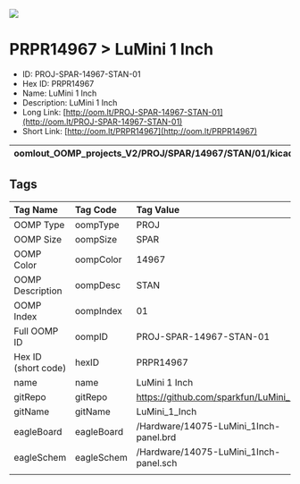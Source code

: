 


  
![][im]
# PRPR14967 > LuMini 1 Inch

- ID: PROJ-SPAR-14967-STAN-01
- Hex ID: PRPR14967
- Name: LuMini 1 Inch
- Description: LuMini 1 Inch
- Long Link: [http://oom.lt/PROJ-SPAR-14967-STAN-01](http://oom.lt/PROJ-SPAR-14967-STAN-01)
- Short Link: [http://oom.lt/PRPR14967](http://oom.lt/PRPR14967)
  

|oomlout_OOMP_projects_V2/PROJ/SPAR/14967/STAN/01/kicadPcb3dFront.png|oomlout_OOMP_projects_V2/PROJ/SPAR/14967/STAN/01/kicadPcb3dBack.png|oomlout_OOMP_projects_V2/PROJ/SPAR/14967/STAN/01/kicadPcb3d.png||
| :---: | :---: | :---: | :---: |

## Tags
  

|Tag Name|Tag Code|Tag Value|
| :--- | :--- | :--- |
|OOMP Type|oompType|PROJ|
|OOMP Size|oompSize|SPAR|
|OOMP Color|oompColor|14967|
|OOMP Description|oompDesc|STAN|
|OOMP Index|oompIndex|01|
|Full OOMP ID|oompID|PROJ-SPAR-14967-STAN-01|
|Hex ID (short code)|hexID|PRPR14967|
|name|name|LuMini 1 Inch|
|gitRepo|gitRepo|https://github.com/sparkfun/LuMini_1_Inch|
|gitName|gitName|LuMini_1_Inch|
|eagleBoard|eagleBoard|/Hardware/14075-LuMini_1Inch-panel.brd|
|eagleSchem|eagleSchem|/Hardware/14075-LuMini_1Inch-panel.sch|
||||



[im]: PROJ/SPAR/14967/STAN/01/kicadPcb3d_450.png
